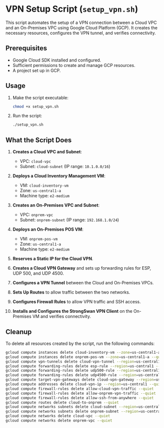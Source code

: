 
# VPN Setup Script (`setup_vpn.sh`)

This script automates the setup of a VPN connection between a Cloud VPC and an On-Premises VPC using Google Cloud Platform (GCP). It creates the necessary resources, configures the VPN tunnel, and verifies connectivity.

## Prerequisites
- Google Cloud SDK installed and configured.
- Sufficient permissions to create and manage GCP resources.
- A project set up in GCP.

## Usage
1. Make the script executable:
   ```bash
   chmod +x setup_vpn.sh
   ```
2. Run the script:
   ```bash
   ./setup_vpn.sh
   ```

## What the Script Does
1. **Creates a Cloud VPC and Subnet**:
   - VPC: `cloud-vpc`
   - Subnet: `cloud-subnet` (IP range: `10.1.0.0/16`)

2. **Deploys a Cloud Inventory Management VM**:
   - VM: `cloud-inventory-vm`
   - Zone: `us-central1-a`
   - Machine type: `e2-medium`

3. **Creates an On-Premises VPC and Subnet**:
   - VPC: `onprem-vpc`
   - Subnet: `onprem-subnet` (IP range: `192.168.1.0/24`)

4. **Deploys an On-Premises POS VM**:
   - VM: `onprem-pos-vm`
   - Zone: `us-central1-a`
   - Machine type: `e2-medium`

5. **Reserves a Static IP for the Cloud VPN**.

6. **Creates a Cloud VPN Gateway** and sets up forwarding rules for ESP, UDP 500, and UDP 4500.

7. **Configures a VPN Tunnel** between the Cloud and On-Premises VPCs.

8. **Sets Up Routes** to allow traffic between the two networks.

9. **Configures Firewall Rules** to allow VPN traffic and SSH access.

10. **Installs and Configures the StrongSwan VPN Client** on the On-Premises VM and verifies connectivity.

## Cleanup
To delete all resources created by the script, run the following commands:
```bash
gcloud compute instances delete cloud-inventory-vm --zone=us-central1-a --quiet
gcloud compute instances delete onprem-pos-vm --zone=us-central1-a --quiet
gcloud compute vpn-tunnels delete cloud-vpn-tunnel --region=us-central1 --quiet
gcloud compute forwarding-rules delete esp-rule --region=us-central1 --quiet
gcloud compute forwarding-rules delete udp500-rule --region=us-central1 --quiet
gcloud compute forwarding-rules delete udp4500-rule --region=us-central1 --quiet
gcloud compute target-vpn-gateways delete cloud-vpn-gateway --region=us-central1 --quiet
gcloud compute addresses delete cloud-vpn-ip --region=us-central1 --quiet
gcloud compute firewall-rules delete allow-cloud-vpn-traffic --quiet
gcloud compute firewall-rules delete allow-onprem-vpn-traffic --quiet
gcloud compute firewall-rules delete allow-ssh-from-anywhere --quiet
gcloud compute routes delete cloud-to-onprem --quiet
gcloud compute networks subnets delete cloud-subnet --region=us-central1 --quiet
gcloud compute networks subnets delete onprem-subnet --region=us-central1 --quiet
gcloud compute networks delete cloud-vpc --quiet
gcloud compute networks delete onprem-vpc --quiet
```

